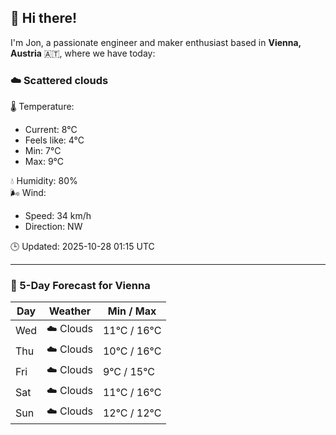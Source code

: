 ## 👋 Hi there!

I'm Jon, a passionate engineer and maker enthusiast based in **Vienna, Austria** 🇦🇹, where we have today:

### ☁️ Scattered clouds 

🌡️ Temperature: 
* Current: 8°C
* Feels like: 4°C
* Min: 7°C 
* Max: 9°C  

💧 Humidity: 80%  
🌬️ Wind: 
* Speed: 34 km/h 
* Direction: NW  

🕒 Updated: 2025-10-28 01:15 UTC

---

### 📅 5-Day Forecast for Vienna

| Day | Weather | Min / Max |
|-----|---------|------------|
| Wed | ☁️ Clouds | 11°C / 16°C |
| Thu | ☁️ Clouds | 10°C / 16°C |
| Fri | ☁️ Clouds | 9°C / 15°C |
| Sat | ☁️ Clouds | 11°C / 16°C |
| Sun | ☁️ Clouds | 12°C / 12°C |

